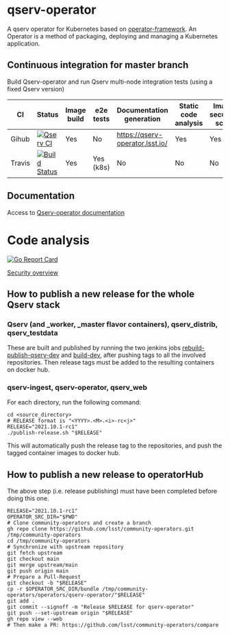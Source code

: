 # qserv-operator

A qserv operator for Kubernetes based on [operator-framework](https://github.com/operator-framework). An Operator is a method of packaging, deploying and managing a Kubernetes application.

## Continuous integration for master branch

Build Qserv-operator and run Qserv multi-node integration tests (using a fixed Qserv version)

| CI       | Status                                                                                                                                                           | Image build  | e2e tests | Documentation generation        | Static code analysis  | Image security scan |
|----------|------------------------------------------------------------------------------------------------------------------------------------------------------------------|--------------|-----------|---------------------------------|-----------------------|---------------------|
| Gihub    | [![Qserv CI](https://github.com/lsst/qserv-operator/workflows/CI/badge.svg?branch=master)](https://github.com/lsst/qserv-operator/actions?query=workflow%3A"CI") | Yes          | No        | https://qserv-operator.lsst.io/ | Yes                   | Yes                 |
| Travis   | [![Build Status](https://travis-ci.org/lsst/qserv-operator.svg?branch=master)](https://travis-ci.org/lsst/qserv-operator)                                        | Yes          | Yes (k8s) | No                              | No                    | No                  |

## Documentation

Access to [Qserv-operator documentation](https://qserv-operator.lsst.io/)

# Code analysis

[![Go Report Card](https://goreportcard.com/badge/github.com/xrootd/xrootd-k8s-operator)](https://goreportcard.com/report/github.com/xrootd/xrootd-k8s-operator)

[Security overview](https://github.com/lsst/qserv-operator/security)

## How to publish a new release for the whole Qserv stack

### Qserv (and _worker, _master flavor containers), qserv_distrib, qserv_testdata

These are built and published by running the two jenkins jobs  [rebuild-publish-qserv-dev](https://ci.lsst.codes/blue/organizations/jenkins/dax%2Frelease%2Frebuild_publish_qserv-dev/activity) and [build-dev](https://ci.lsst.codes/blue/organizations/jenkins/dax%2Fdocker%2Fbuild-dev/activity), after pushing tags to all the involved repositories. Then release tags must be added to the resulting containers on docker hub.

### qserv-ingest, qserv-operator, qserv_web

For each directory, run the following command:

```
cd <source_directory>
# RELEASE format is "<YYYY>.<M>.<i>-rc<j>"
RELEASE="2021.10.1-rc1"
./publish-release.sh "$RELEASE"
```

This will automatically push the release tag to the repositories, and push the tagged container images to docker hub.

## How to publish a new release to operatorHub

The above step (i.e. release publishing) must have been completed before doing this one.

```
RELEASE="2021.10.1-rc1"
OPERATOR_SRC_DIR="$PWD"
# Clone community-operators and create a branch
gh repo clone https://github.com/lsst/community-operators.git /tmp/community-operators
cd /tmp/community-operators
# Synchronize with upstream repository
git fetch upstream
git checkout main
git merge upstream/main
git push origin main
# Prepare a Pull-Request
git checkout -b "$RELEASE"
cp -r $OPERATOR_SRC_DIR/bundle /tmp/community-operators/operators/qserv-operator/"$RELEASE"
git add .
git commit --signoff -m "Release $RELEASE for qserv-operator"
git push --set-upstream origin "$RELEASE"
gh repo view --web
# Then make a PR: https://github.com/lsst/community-operators/compare
```

